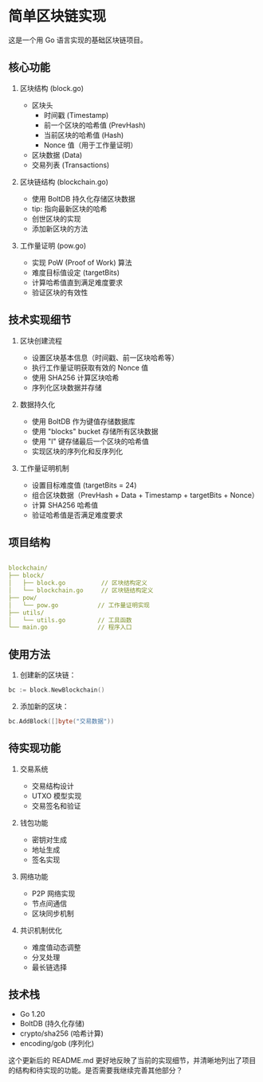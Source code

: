 # 简单区块链实现

这是一个用 Go 语言实现的基础区块链项目。

## 核心功能

1. 区块结构 (block.go)
   - 区块头
     - 时间戳 (Timestamp)
     - 前一个区块的哈希值 (PrevHash)
     - 当前区块的哈希值 (Hash)
     - Nonce 值（用于工作量证明）
   - 区块数据 (Data)
   - 交易列表 (Transactions)

2. 区块链结构 (blockchain.go)
   - 使用 BoltDB 持久化存储区块数据
   - tip: 指向最新区块的哈希
   - 创世区块的实现
   - 添加新区块的方法

3. 工作量证明 (pow.go)
   - 实现 PoW (Proof of Work) 算法
   - 难度目标值设定 (targetBits)
   - 计算哈希值直到满足难度要求
   - 验证区块的有效性

## 技术实现细节

1. 区块创建流程
   - 设置区块基本信息（时间戳、前一区块哈希等）
   - 执行工作量证明获取有效的 Nonce 值
   - 使用 SHA256 计算区块哈希
   - 序列化区块数据并存储

2. 数据持久化
   - 使用 BoltDB 作为键值存储数据库
   - 使用 "blocks" bucket 存储所有区块数据
   - 使用 "l" 键存储最后一个区块的哈希值
   - 实现区块的序列化和反序列化

3. 工作量证明机制
   - 设置目标难度值 (targetBits = 24)
   - 组合区块数据（PrevHash + Data + Timestamp + targetBits + Nonce）
   - 计算 SHA256 哈希值
   - 验证哈希值是否满足难度要求

## 项目结构

``` yaml

blockchain/
├── block/
│   ├── block.go          // 区块结构定义
│   └── blockchain.go     // 区块链结构定义
├── pow/
│   └── pow.go           // 工作量证明实现
├── utils/
│   └── utils.go         // 工具函数
└── main.go              // 程序入口
```

## 使用方法

1. 创建新的区块链：

```go
bc := block.NewBlockchain()
```

2. 添加新的区块：

```go
bc.AddBlock([]byte("交易数据"))
```

## 待实现功能

1. 交易系统
   - 交易结构设计
   - UTXO 模型实现
   - 交易签名和验证

2. 钱包功能
   - 密钥对生成
   - 地址生成
   - 签名实现

3. 网络功能
   - P2P 网络实现
   - 节点间通信
   - 区块同步机制

4. 共识机制优化
   - 难度值动态调整
   - 分叉处理
   - 最长链选择

## 技术栈

- Go 1.20
- BoltDB (持久化存储)
- crypto/sha256 (哈希计算)
- encoding/gob (序列化)

这个更新后的 README.md 更好地反映了当前的实现细节，并清晰地列出了项目的结构和待实现的功能。是否需要我继续完善其他部分？